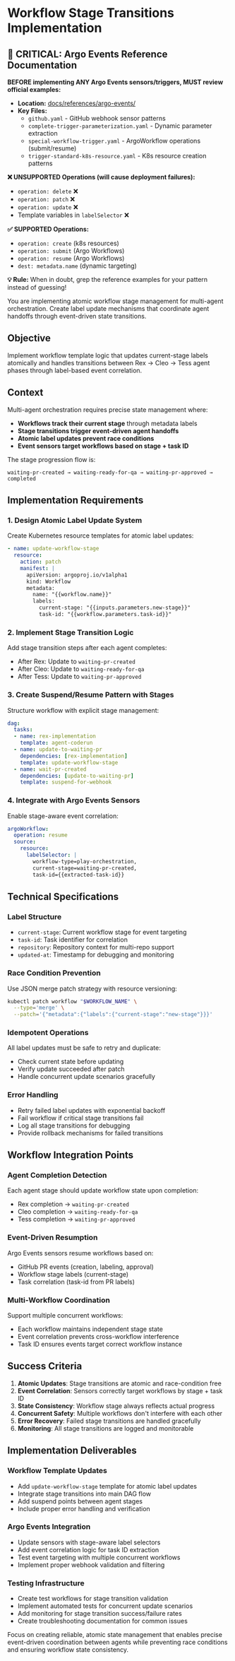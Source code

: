 # Workflow Stage Transitions Implementation

## 🚨 CRITICAL: Argo Events Reference Documentation

**BEFORE implementing ANY Argo Events sensors/triggers, MUST review official examples:**
- **Location:** [docs/references/argo-events/](../../../references/argo-events/)
- **Key Files:**
  - `github.yaml` - GitHub webhook sensor patterns
  - `complete-trigger-parameterization.yaml` - Dynamic parameter extraction  
  - `special-workflow-trigger.yaml` - ArgoWorkflow operations (submit/resume)
  - `trigger-standard-k8s-resource.yaml` - K8s resource creation patterns

**❌ UNSUPPORTED Operations (will cause deployment failures):**
- `operation: delete` ❌
- `operation: patch` ❌  
- `operation: update` ❌
- Template variables in `labelSelector` ❌

**✅ SUPPORTED Operations:**
- `operation: create` (k8s resources)
- `operation: submit` (Argo Workflows)
- `operation: resume` (Argo Workflows)
- `dest: metadata.name` (dynamic targeting)

**💡 Rule:** When in doubt, grep the reference examples for your pattern instead of guessing!


You are implementing atomic workflow stage management for multi-agent orchestration. Create label update mechanisms that coordinate agent handoffs through event-driven state transitions.

## Objective

Implement workflow template logic that updates current-stage labels atomically and handles transitions between Rex → Cleo → Tess agent phases through label-based event correlation.

## Context

Multi-agent orchestration requires precise state management where:
- **Workflows track their current stage** through metadata labels
- **Stage transitions trigger event-driven agent handoffs**
- **Atomic label updates prevent race conditions** 
- **Event sensors target workflows based on stage + task ID**

The stage progression flow is:
```
waiting-pr-created → waiting-ready-for-qa → waiting-pr-approved → completed
```

## Implementation Requirements

### 1. Design Atomic Label Update System

Create Kubernetes resource templates for atomic label updates:
```yaml
- name: update-workflow-stage
  resource:
    action: patch
    manifest: |
      apiVersion: argoproj.io/v1alpha1
      kind: Workflow
      metadata:
        name: "{{workflow.name}}"
        labels:
          current-stage: "{{inputs.parameters.new-stage}}"
          task-id: "{{workflow.parameters.task-id}}"
```

### 2. Implement Stage Transition Logic

Add stage transition steps after each agent completes:
- After Rex: Update to `waiting-pr-created`
- After Cleo: Update to `waiting-ready-for-qa`  
- After Tess: Update to `waiting-pr-approved`

### 3. Create Suspend/Resume Pattern with Stages

Structure workflow with explicit stage management:
```yaml
dag:
  tasks:
  - name: rex-implementation
    template: agent-coderun
  - name: update-to-waiting-pr
    dependencies: [rex-implementation]
    template: update-workflow-stage
  - name: wait-pr-created
    dependencies: [update-to-waiting-pr]
    template: suspend-for-webhook
```

### 4. Integrate with Argo Events Sensors

Enable stage-aware event correlation:
```yaml
argoWorkflow:
  operation: resume
  source:
    resource:
      labelSelector: |
        workflow-type=play-orchestration,
        current-stage=waiting-pr-created,
        task-id={{extracted-task-id}}
```

## Technical Specifications

### Label Structure
- `current-stage`: Current workflow stage for event targeting
- `task-id`: Task identifier for correlation
- `repository`: Repository context for multi-repo support
- `updated-at`: Timestamp for debugging and monitoring

### Race Condition Prevention
Use JSON merge patch strategy with resource versioning:
```bash
kubectl patch workflow "$WORKFLOW_NAME" \
  --type='merge' \
  --patch='{"metadata":{"labels":{"current-stage":"new-stage"}}}'
```

### Idempotent Operations
All label updates must be safe to retry and duplicate:
- Check current state before updating
- Verify update succeeded after patch
- Handle concurrent update scenarios gracefully

### Error Handling
- Retry failed label updates with exponential backoff
- Fail workflow if critical stage transitions fail
- Log all stage transitions for debugging
- Provide rollback mechanisms for failed transitions

## Workflow Integration Points

### Agent Completion Detection
Each agent stage should update workflow state upon completion:
- Rex completion → `waiting-pr-created`
- Cleo completion → `waiting-ready-for-qa`
- Tess completion → `waiting-pr-approved`

### Event-Driven Resumption
Argo Events sensors resume workflows based on:
- GitHub PR events (creation, labeling, approval)
- Workflow stage labels (current-stage)
- Task correlation (task-id from PR labels)

### Multi-Workflow Coordination
Support multiple concurrent workflows:
- Each workflow maintains independent stage state
- Event correlation prevents cross-workflow interference
- Task ID ensures events target correct workflow instance

## Success Criteria

1. **Atomic Updates**: Stage transitions are atomic and race-condition free
2. **Event Correlation**: Sensors correctly target workflows by stage + task ID  
3. **State Consistency**: Workflow stage always reflects actual progress
4. **Concurrent Safety**: Multiple workflows don't interfere with each other
5. **Error Recovery**: Failed stage transitions are handled gracefully
6. **Monitoring**: All stage transitions are logged and monitorable

## Implementation Deliverables

### Workflow Template Updates
- Add `update-workflow-stage` template for atomic label updates
- Integrate stage transitions into main DAG flow
- Add suspend points between agent stages
- Include proper error handling and verification

### Argo Events Integration
- Update sensors with stage-aware label selectors
- Add event correlation logic for task ID extraction
- Test event targeting with multiple concurrent workflows
- Implement proper webhook validation and filtering

### Testing Infrastructure
- Create test workflows for stage transition validation
- Implement automated tests for concurrent update scenarios
- Add monitoring for stage transition success/failure rates
- Create troubleshooting documentation for common issues

Focus on creating reliable, atomic state management that enables precise event-driven coordination between agents while preventing race conditions and ensuring workflow state consistency.